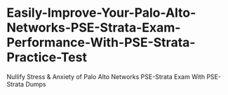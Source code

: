 # Easily-Improve-Your-Palo-Alto-Networks-PSE-Strata-Exam-Performance-With-PSE-Strata-Practice-Test
Nullify Stress &amp; Anxiety of Palo Alto Networks PSE-Strata Exam With PSE-Strata Dumps

